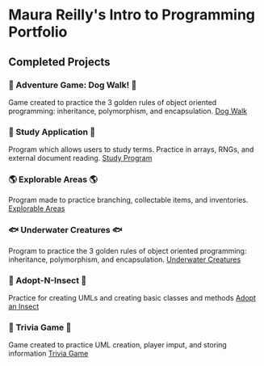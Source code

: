 # Maura Reilly's Intro to Programming Portfolio


## Completed Projects

### :dog: Adventure Game: Dog Walk! :dog:
Game created to practice the 3 golden rules of object oriented programming: inheritance, polymorphism, and encapsulation. 
[Dog Walk](https://github.com/reilly8701/Dog-Walk-Game)

### :pencil: Study Application :pencil:
Program which allows users to study terms. Practice in arrays, RNGs, and external document reading.
[Study Program](https://github.com/reilly8701/Study-Program)

### :earth_americas: Explorable Areas :earth_americas:
Program made to practice branching, collectable items, and inventories. 
[Explorable Areas](https://github.com/reilly8701/Explorable-Areas)
 
### :fish: Underwater Creatures :fish:
 Program to practice the 3 golden rules of object oriented programming: inheritance, polymorphism, and encapsulation. 
 [Underwater Creatures](https://github.com/reilly8701/UnderwaterCreatures)
 
### :bug: Adopt-N-Insect :bug:
 Practice for creating UMLs and creating basic classes and methods
 [Adopt an Insect](https://github.com/reilly8701/Adopt-an-Insect)
 
### :book: Trivia Game :book:
 Game created to practice UML creation, player imput, and storing information
 [Trivia Game](https://github.com/reilly8701/TriviaGame)
